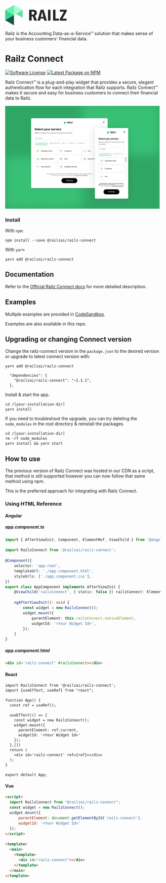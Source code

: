 <p>
  <a href="https://railz.ai/" rel="noopener" target="_blank"><img width="200" src="./assets/images/railz-logo.svg" alt="Railz logo"></a>
</p>
Railz is the Accounting Data-as-a-Service™ solution that makes sense of your business customers' financial data.

<h1>Railz Connect</h1>

<p>
  <a href="https://github.com/railz-ai/railz-connect/blob/master/LICENSE"><img src="https://img.shields.io/npm/l/@railzai/railz-connect" alt="Software License"/></a>
  <a href="https://www.npmjs.com/package/@railzai/railz-connect"><img src="https://img.shields.io/npm/v/@railzai/railz-connect/latest.svg" alt="Latest Package on NPM"/></a>
</p>


Railz Connect™ is a plug-and-play widget that provides a secure, elegant authentication flow for each integration that Railz supports. Railz Connect™ makes it secure and easy for business customers to connect their financial data to Railz.
</br>
</br>
<img src="./assets/images/railz-connect.png" alt="Railz Connect preview" width="500px" />
</br>

### Install

With `npm`:

```
npm install --save @railzai/railz-connect
```

With `yarn`

```
yarn add @railzai/railz-connect
```

## Documentation

Refer to the [Official Railz Connect docs](https://docs.railz.ai/docs/railz-connect-overview)
for more detailed description.

## Examples

Multiple examples are provided in [CodeSandbox](https://codesandbox.io/examples/package/@railzai/railz-connect).

Examples are also available in this repo.

## Upgrading or changing Connect version

Change the railz-connect version in the `package.json` to the desired version or upgrade to latest connect version with:

```
yarn add @railzai/railz-connect
```

```
  "dependencies": {
    "@railzai/railz-connect": "~1.1.1",
  },
```
Install & start the app.
```
cd /[your-installation-dir]
yarn install
```

If you need to troubleshoot the upgrade, you can try deleting the `node_modules` in the root directory & reinstall the packages.

```
cd /[your-installation-dir]
rm -rf node_modules
yarn install && yarn start
```

## How to use
The previous version of Railz Connect was hosted in our CDN as a script, that method is still supported
however you can now follow that same method using npm.

This is the preferred approach for integrating with Railz Connect.

### Using HTML Reference
#### Angular

##### app.component.ts
```ts
import { AfterViewInit, Component, ElementRef, ViewChild } from '@angular/core';

import RailzConnect from '@railzai/railz-connect';

@Component({
    selector: 'app-root',
    templateUrl: './app.component.html',
    styleUrls: ['./app.component.css'],
})
export class AppComponent implements AfterViewInit {
    @ViewChild('railzConnect', { static: false }) railzConnect: ElementRef;

    ngAfterViewInit(): void {
        const widget = new RailzConnect();
        widget.mount({
            parentElement: this.railzConnect.nativeElement,
            widgetId: '<Your Widget Id>',
        });
    }
}
```
##### app.component.html
```html
<div id='railz-connect' #railzConnect></div>
```


#### React
```tsx
import RailzConnect from '@railzai/railz-connect';
import {useEffect, useRef} from "react";

function App() {
  const ref = useRef();

  useEffect(() => {
    const widget = new RailzConnect();
    widget.mount({
      parentElement: ref.current,
      widgetId: '<Your Widget Id>'
    });
  },[])
  return (
    <div id='railz-connect' ref={ref}></div>
  );
}

export default App;

```

#### Vue
```html
<script>
  import RailzConnect from "@railzai/railz-connect";
  const widget = new RailzConnect();
  widget.mount({
      parentElement: document.getElementById('railz-connect'),
      widgetId: '<Your Widget Id>'
  });
</script>

<template>
  <main>
    <template>
      <div id="railz-connect"></div>
    </template>
  </main>
</template>


```
